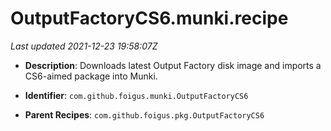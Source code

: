 # OutputFactoryCS6.munki.recipe

_Last updated 2021-12-23 19:58:07Z_

- **Description**: Downloads latest Output Factory disk image and imports a CS6-aimed package into Munki.

- **Identifier**: `com.github.foigus.munki.OutputFactoryCS6`

- **Parent Recipes**: `com.github.foigus.pkg.OutputFactoryCS6`